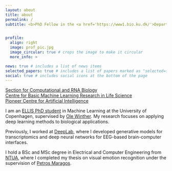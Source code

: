 ```yaml
---
layout: about
title: about
permalink: /
subtitle: <b>PhD Fellow in the <a href='https://www1.bio.ku.dk/'>Department of Biology</a> at the <a href='https://www.ku.dk/'>University of Copenhagen</a> </b>


profile:
  align: right
  image: prof_pic.jpg
  image_circular: true # crops the image to make it circular
  more_info: >

news: true # includes a list of news items
selected_papers: true # includes a list of papers marked as "selected={true}"
social: true # includes social icons at the bottom of the page
---
```


<a href='https://www1.bio.ku.dk/english/research/scarb/'>Section for Computational and RNA Biology</a> <br>
<a href='https://mlls.dk/'>Centre for Basic Machine Learning Research in Life Science</a> <br>
<a href='https://www.aicentre.dk/'>Pioneer Centre for Artificial Intelligence</a>
&nbsp;

I am an <a target="_blank" href="https://ellis.eu/phd-postdoc">ELLIS PhD student</a> in Machine Learning at the University of Copenhagen, supervised by <a target="_blank" href="https://scholar.google.com/citations?user=7VAwhzUAAAAJ&hl=en">Ole Winther</a>. My research focuses on applying deep learning methods to biological applications. 

Previously, I worked at <a target="_blank" href="https://deeplab.ai/">DeepLab</a>, where I developed generative models for transcriptomics and deep neural networks for EEG-based brain-computer interfaces. 

I hold a BSc and MSc degree in Electrical and Computer Engineering from <a target="_blank" href="https://www.ece.ntua.gr/en">NTUA</a>, where I completed my thesis on visual emotion recognition under the supervision of <a target="_blank" href="https://scholar.google.com/citations?user=A2XydgGCY9gC&hl=en">Petros Maragos</a>.
